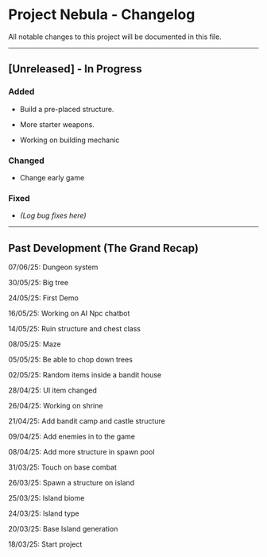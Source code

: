 # Project Nebula - Changelog

All notable changes to this project will be documented in this file.

---

## [Unreleased] - In Progress

### Added
- Build a pre-placed structure.
- More starter weapons.

- Working on building mechanic

### Changed
- Change early game

### Fixed
- *(Log bug fixes here)*

---

## Past Development (The Grand Recap)


07/06/25: Dungeon system

30/05/25: Big tree

24/05/25: First Demo

16/05/25: Working on AI Npc chatbot

14/05/25: Ruin structure and chest class

08/05/25: Maze

05/05/25: Be able to chop down trees

02/05/25: Random items inside a bandit house

28/04/25: UI item changed

26/04/25: Working on shrine

21/04/25: Add bandit camp and castle structure

09/04/25: Add enemies in to the game

08/04/25: Add more structure in spawn pool

31/03/25: Touch on base combat

26/03/25: Spawn a structure on island

25/03/25: Island biome

24/03/25: Island type

20/03/25: Base Island generation

18/03/25: Start project 
